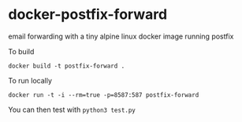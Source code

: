 # docker-postfix-forward

email forwarding with a tiny alpine linux docker image running postfix


To build

    docker build -t postfix-forward .

To run locally

    docker run -t -i --rm=true -p=8587:587 postfix-forward


You can then test with `python3 test.py`
